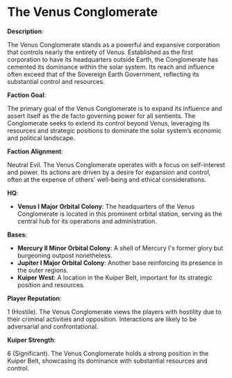 # The Venus Conglomerate

**Description**: 

The Venus Conglomerate stands as a powerful and expansive corporation that controls nearly the entirety of Venus. Established as the first corporation to have its headquarters outside Earth, the Conglomerate has cemented its dominance within the solar system. Its reach and influence often exceed that of the Sovereign Earth Government, reflecting its substantial control and resources.

**Faction Goal**: 

The primary goal of the Venus Conglomerate is to expand its influence and assert itself as the de facto governing power for all sentients. The Conglomerate seeks to extend its control beyond Venus, leveraging its resources and strategic positions to dominate the solar system’s economic and political landscape.

**Faction Alignment**: 

Neutral Evil. The Venus Conglomerate operates with a focus on self-interest and power. Its actions are driven by a desire for expansion and control, often at the expense of others’ well-being and ethical considerations.

**HQ**: 

* **Venus I Major Orbital Colony**: The headquarters of the Venus Conglomerate is located in this prominent orbital station, serving as the central hub for its operations and administration.

**Bases**:

* **Mercury II Minor Orbital Colony**: A shell of Mercury I's former glory but burgeoning outpost nonetheless.
* **Jupiter I Major Orbital Colony**: Another base reinforcing its presence in the outer regions.
* **Kuiper West**: A location in the Kuiper Belt, important for its strategic position and resources.


**Player Reputation**:

1 (Hostile). The Venus Conglomerate views the players with hostility due to their criminal activities and opposition. Interactions are likely to be adversarial and confrontational.

**Kuiper Strength**:

6 (Significant). The Venus Conglomerate holds a strong position in the Kuiper Belt, showcasing its dominance with substantial resources and control.